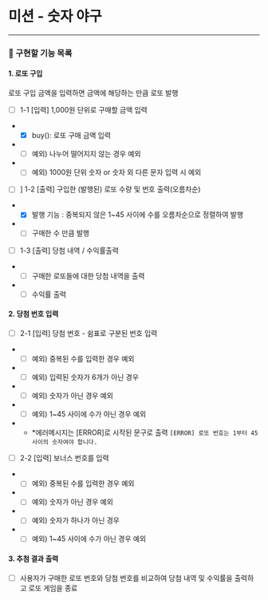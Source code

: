 # 미션 - 숫자 야구

---

### 🚀 구현할 기능 목록

#### 1. 로또 구입

로또 구입 금액을 입력하면 금액에 해당하는 만큼 로또 발행

- [ ] 1-1 [입력] 1,000원 단위로 구매할 금액 입력
- - [x] buy(): 로또 구매 금액 입력
- - [ ] 예외) 나누어 떨어지지 않는 경우 예외
- - [ ] 예외) 1000원 단위 숫자 or 숫자 외 다른 문자 입력 시 예외

- [ ] ] 1-2 [출력] 구입한 (발행된) 로또 수량 및 번호 출력(오름차순)

- - [x] 발행 기능 : 중복되지 않은 1~45 사이에 수를 오름차순으로 정렬하여 발행
- - [ ] 구매한 수 만큼 발행

- [ ] 1-3 [출력] 당첨 내역 / 수익률출력

- - [ ] 구매한 로또들에 대한 당첨 내역을 출력
- - [ ] 수익률 출력

#### 2. 당첨 번호 입력

- [ ] 2-1 [입력] 당첨 번호 - 쉼표로 구분된 번호 입력

- - [ ] 예외) 중복된 수를 입력한 경우 예외
- - [ ] 예외) 입력된 숫자가 6개가 아닌 경우
- - [ ] 예외) 숫자가 아닌 경우 예외
- - [ ] 예외) 1~45 사이에 수가 아닌 경우 예외
- - \*에러메시지는 [ERROR]로 시작된 문구로 출력
    `[ERROR] 로또 번호는 1부터 45 사이의 숫자여야 합니다.`

- [ ] 2-2 [입력] 보너스 번호를 입력

- - [ ] 예외) 중복된 수를 입력한 경우 예외
- - [ ] 예외) 숫자가 아닌 경우 예외
- - [ ] 예외) 숫자가 하나가 아닌 경우
- - [ ] 예외) 1~45 사이에 수가 아닌 경우 예외

#### 3. 추첨 결과 출력

- [ ] 사용자가 구매한 로또 번호와 당첨 번호를 비교하여 당첨 내역 및 수익률을 출력하고 로또 게임을 종료
